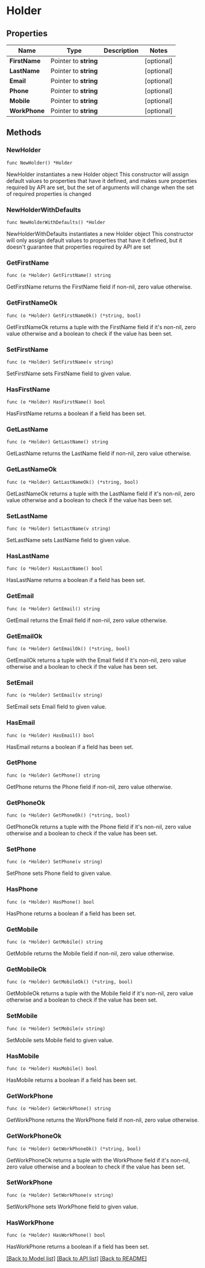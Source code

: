 # Holder

## Properties

Name | Type | Description | Notes
------------ | ------------- | ------------- | -------------
**FirstName** | Pointer to **string** |  | [optional] 
**LastName** | Pointer to **string** |  | [optional] 
**Email** | Pointer to **string** |  | [optional] 
**Phone** | Pointer to **string** |  | [optional] 
**Mobile** | Pointer to **string** |  | [optional] 
**WorkPhone** | Pointer to **string** |  | [optional] 

## Methods

### NewHolder

`func NewHolder() *Holder`

NewHolder instantiates a new Holder object
This constructor will assign default values to properties that have it defined,
and makes sure properties required by API are set, but the set of arguments
will change when the set of required properties is changed

### NewHolderWithDefaults

`func NewHolderWithDefaults() *Holder`

NewHolderWithDefaults instantiates a new Holder object
This constructor will only assign default values to properties that have it defined,
but it doesn't guarantee that properties required by API are set

### GetFirstName

`func (o *Holder) GetFirstName() string`

GetFirstName returns the FirstName field if non-nil, zero value otherwise.

### GetFirstNameOk

`func (o *Holder) GetFirstNameOk() (*string, bool)`

GetFirstNameOk returns a tuple with the FirstName field if it's non-nil, zero value otherwise
and a boolean to check if the value has been set.

### SetFirstName

`func (o *Holder) SetFirstName(v string)`

SetFirstName sets FirstName field to given value.

### HasFirstName

`func (o *Holder) HasFirstName() bool`

HasFirstName returns a boolean if a field has been set.

### GetLastName

`func (o *Holder) GetLastName() string`

GetLastName returns the LastName field if non-nil, zero value otherwise.

### GetLastNameOk

`func (o *Holder) GetLastNameOk() (*string, bool)`

GetLastNameOk returns a tuple with the LastName field if it's non-nil, zero value otherwise
and a boolean to check if the value has been set.

### SetLastName

`func (o *Holder) SetLastName(v string)`

SetLastName sets LastName field to given value.

### HasLastName

`func (o *Holder) HasLastName() bool`

HasLastName returns a boolean if a field has been set.

### GetEmail

`func (o *Holder) GetEmail() string`

GetEmail returns the Email field if non-nil, zero value otherwise.

### GetEmailOk

`func (o *Holder) GetEmailOk() (*string, bool)`

GetEmailOk returns a tuple with the Email field if it's non-nil, zero value otherwise
and a boolean to check if the value has been set.

### SetEmail

`func (o *Holder) SetEmail(v string)`

SetEmail sets Email field to given value.

### HasEmail

`func (o *Holder) HasEmail() bool`

HasEmail returns a boolean if a field has been set.

### GetPhone

`func (o *Holder) GetPhone() string`

GetPhone returns the Phone field if non-nil, zero value otherwise.

### GetPhoneOk

`func (o *Holder) GetPhoneOk() (*string, bool)`

GetPhoneOk returns a tuple with the Phone field if it's non-nil, zero value otherwise
and a boolean to check if the value has been set.

### SetPhone

`func (o *Holder) SetPhone(v string)`

SetPhone sets Phone field to given value.

### HasPhone

`func (o *Holder) HasPhone() bool`

HasPhone returns a boolean if a field has been set.

### GetMobile

`func (o *Holder) GetMobile() string`

GetMobile returns the Mobile field if non-nil, zero value otherwise.

### GetMobileOk

`func (o *Holder) GetMobileOk() (*string, bool)`

GetMobileOk returns a tuple with the Mobile field if it's non-nil, zero value otherwise
and a boolean to check if the value has been set.

### SetMobile

`func (o *Holder) SetMobile(v string)`

SetMobile sets Mobile field to given value.

### HasMobile

`func (o *Holder) HasMobile() bool`

HasMobile returns a boolean if a field has been set.

### GetWorkPhone

`func (o *Holder) GetWorkPhone() string`

GetWorkPhone returns the WorkPhone field if non-nil, zero value otherwise.

### GetWorkPhoneOk

`func (o *Holder) GetWorkPhoneOk() (*string, bool)`

GetWorkPhoneOk returns a tuple with the WorkPhone field if it's non-nil, zero value otherwise
and a boolean to check if the value has been set.

### SetWorkPhone

`func (o *Holder) SetWorkPhone(v string)`

SetWorkPhone sets WorkPhone field to given value.

### HasWorkPhone

`func (o *Holder) HasWorkPhone() bool`

HasWorkPhone returns a boolean if a field has been set.


[[Back to Model list]](../README.md#documentation-for-models) [[Back to API list]](../README.md#documentation-for-api-endpoints) [[Back to README]](../README.md)


